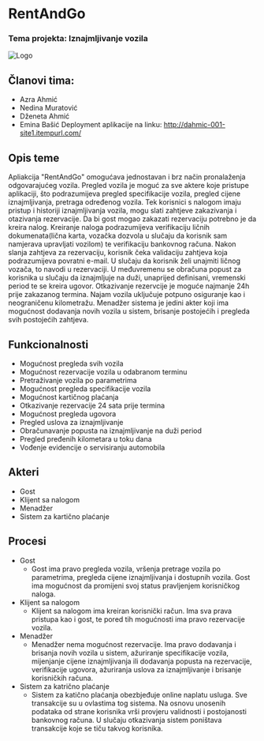 # RentAndGo
### Tema projekta: Iznajmljivanje vozila
![Logo](https://user-images.githubusercontent.com/73303082/111942733-31e93900-8ad4-11eb-9b61-7da99b168842.png)
## Članovi tima: 
- Azra Ahmić
- Nedina Muratović
- Dženeta Ahmić
- Emina Bašić
Deployment aplikacije na linku: http://dahmic-001-site1.itempurl.com/
## Opis teme
Apliakcija "RentAndGo" omogućava jednostavan i brz način pronalaženja odgovarajućeg vozila. Pregled vozila je moguć za sve aktere koje pristupe aplikaciji, što podrazumijeva pregled specifikacije vozila, pregled cijene iznajmljivanja, pretraga određenog vozila. Tek korisnici s nalogom imaju pristup i historiji iznajmljivanja vozila, mogu slati zahtjeve zakazivanja i otazivanja rezervacije. Da bi gost mogao zakazati rezervaciju potrebno je da kreira nalog. Kreiranje naloga podrazumijeva verifikaciju ličnih dokumenata(lična karta, vozačka dozvola u slučaju da korisnik sam namjerava upravljati vozilom) te verifikaciju bankovnog računa. Nakon slanja zahtjeva za rezervaciju, korisnik čeka validaciju zahtjeva koja podrazumijeva povratni e-mail. U slučaju da korisnik želi unajmiti ličnog vozača, to navodi u rezervaciji. U međuvremenu se obračuna popust za korisnika u slučaju da iznajmljuje na duži, unaprijed definisani, vremenski period te se kreira ugovor. Otkazivanje rezervcije je moguće najmanje 24h prije zakazanog termina. Najam vozila uključuje potpuno osiguranje kao i neograničenu kilometražu. Menadžer sistema je jedini akter koji ima mogućnost dodavanja novih vozila u sistem, brisanje postojećih i pregleda svih postojećih zahtjeva. 
## Funkcionalnosti
- Mogućnost pregleda svih vozila
- Mogućnost rezervacije vozila u odabranom terminu
- Pretraživanje vozila po parametrima
- Mogućnost pregleda specifikacije vozila
- Mogućnost kartičnog plaćanja
- Otkazivanje rezervacije 24 sata prije termina
- Mogućnost pregleda ugovora 
- Pregled uslova za iznajmljivanje
- Obračunavanje popusta na iznajmljivanje na duži period 
- Pregled pređenih kilometara u toku dana
- Vođenje evidencije o servisiranju automobila
## Akteri
- Gost
- Klijent sa nalogom
- Menadžer
- Sistem za kartično plaćanje 
## Procesi
- Gost
   - Gost ima pravo pregleda vozila, vršenja pretrage vozila po parametrima, pregleda cijene iznajmljivanja i dostupnih vozila. Gost ima mogućnost da promijeni svoj status pravljenjem korisničkog naloga.
- Klijent sa nalogom
   - Klijent sa nalogom ima kreiran korisnički račun. Ima sva prava pristupa kao i gost, te pored tih mogućnosti ima pravo rezervacije vozila.
- Menadžer
   - Menadžer nema mogućnost rezervacije. Ima pravo dodavanja i brisanja novih vozila u sistem, ažuriranje specifikacije vozila, mijenjanje cijene iznajmljivanja ili dodavanja popusta na rezervacije, verifikacije ugovora, ažuriranja uslova za iznajmljivanje i brisanje korisničkih računa.
- Sistem za katrično plaćanje 
   - Sistem za katično plaćanja obezbjeđuje online naplatu usluga. Sve transakcije su u ovlastima tog sistema. Na osnovu unosenih podataka od strane korisnika vrši provjeru validnosti i postojanosti bankovnog računa. U slučaju otkazivanja sistem poništava transakcije koje se tiču takvog korisnika.
  



